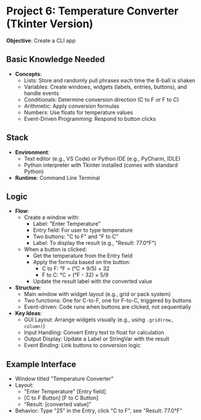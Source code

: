 # Project 6: Temperature Converter (Tkinter Version)

**Objective**: Create a CLI app

## Basic Knowledge Needed
- **Concepts**:
  - Lists: Store and randomly pull phrases each time the 8-ball is shaken
  - Variables: Create windows, widgets (labels, entries, buttons), and handle events
  - Conditionals: Determine conversion direction (C to F or F to C)
  - Arithmetic: Apply conversion formulas
  - Numbers: Use floats for temperature values
  - Event-Driven Programming: Respond to button clicks

## Stack
- **Environment**:
  - Text editor (e.g., VS Code) or Python IDE (e.g., PyCharm, IDLE)
  - Python interpreter with Tkinter installed (comes with standard Python)
- **Runtime**: 
Command Line Terminal


## Logic
- **Flow**:
  - Create a window with:
    - Label: "Enter Temperature"
    - Entry field: For user to type temperature
    - Two buttons: "C to F" and "F to C"
    - Label: To display the result (e.g., "Result: 77.0°F")
  - When a button is clicked:
    - Get the temperature from the Entry field
    - Apply the formula based on the button:
      - C to F: °F = (°C × 9/5) + 32
      - F to C: °C = (°F - 32) × 5/9
    - Update the result label with the converted value
- **Structure**:
  - Main window with widget layout (e.g., grid or pack system)
  - Two functions: One for C-to-F, one for F-to-C, triggered by buttons
  - Event-driven: Code runs when buttons are clicked, not sequentially
- **Key Ideas**:
  - GUI Layout: Arrange widgets visually (e.g., using `.grid(row, column)`)
  - Input Handling: Convert Entry text to float for calculation
  - Output Display: Update a Label or StringVar with the result
  - Event Binding: Link buttons to conversion logic

## Example Interface
- Window titled "Temperature Converter"
- Layout:
  - "Enter Temperature" [Entry field]
  - [C to F Button] [F to C Button]
  - "Result: [converted value]"
- Behavior: Type "25" in the Entry, click "C to F", see "Result: 77.0°F"